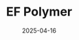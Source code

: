 ---  
layout: startup_page  
title: "EF Polymer"  
id: "efpolymer.com"  
permalink: "/efpolymerefpolymer.com04162025/"  
website: "http://www.efpolymer.com"  
funding_round: "Series B"  
funding_amount: "$6.6M"  
investors: "Universal Materials Incubator (UMI), MTG Ventures, Bank of the Ryukyus, Future Food Fund, Shinryo Fund"  
about: "EF Polymer develops 100% organic super absorbent polymers from orange peels, offering a bio-based alternative to petroleum-derived absorbents. Their product reduces water and fertilizer use in agriculture while improving yields and is expanding into non-agricultural applications like cosmetics and personal care."  
markets: "Agriculture, AgTech, Farming, Waste Management"  
hq: "Onna, Okinawa, Japan"  
founded_year: "2018"  
linkedin: "https://www.linkedin.com/company/ef-polymer-global"  
twitter: "https://twitter.com/efpolymer"  
instagram: ""  
facebook: "https://www.facebook.com/efpolymer.india"  
crunchbase: "https://www.crunchbase.com/organization/ef-polymer"  
pitchbook: "https://pitchbook.com/profiles/company/268047-10"  

date_display: "16-Apr-2025"  
date: "2025-04-16"

# SEO Optimization  
meta_title: "EF Polymer - Series B Funding ($6.6M)"  
meta_description: "EF Polymer, EF Polymer develops 100% organic super absorbent polymers from orange peels, offering a bio-based alternative to petroleum-derived absorbents. Their p..."  
meta_keywords: "EF Polymer, Agriculture, AgTech, Farming, Waste Management, Series B funding"  
canonical_url: "https://startup.projectstartups.com/efpolymerefpolymer.com04162025/"  
---